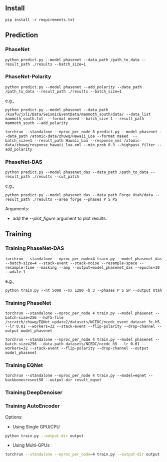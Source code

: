 ## Install
```
pip install -r requirements.txt
```

## Prediction
### PhaseNet
```
python predict.py --model phasenet --data_path /path_to_data --result_path ./results --batch_size=1
```

### PhaseNet-Polarity
```
python predict.py --model phasenet --add_polarity --data_path /path_to_data --result_path ./results --batch_size=1
```

e.g.,
```
python predict.py --model phasenet --data_path /kuafu/jxli/Data/SeismicEventData/mammoth_south/data/ --data_list mammoth_south.txt  --format mseed --batch_size 1 --result_path mammoth_south --add_polarity
```
```
torchrun --standalone --nproc_per_node 8 predict.py --model phasenet --data_path /atomic-data/zhuwq/Hawaii_Loa --format mseed  --batch_size=1 --result_path Hawaii_Loa --response_xml /atomic-data/zhuwq/response_hawaii_loa.xml --min_prob 0.3 --highpass_filter --add_polarity 
```

### PhaseNet-DAS
```
python predict.py --model phasenet_das --data_path /path_to_data --result_path ./results --cut_patch
```

e.g.,
```
python predict.py --model phasenet_das --data_path Forge_Utah/data --result_path ./results --area forge --phases P S PS
```

Arguments:
- add the *--plot_figure* argument to plot results. 


## Training


### Training PhaseNet-DAS
```
torchrun --standalone --nproc_per_node=4 train.py --model phasenet_das --batch-size=4 --stack-event --stack-noise --resample-space --resample-time --masking --amp --output=model_phasenet_das --epochs=30 --wd=1e-1
```

e.g.,
```
python train.py --nt 5000 --nx 1280 -b 3 --phases P S SP --output Utah
```

### Training PhaseNet
```
torchrun --standalone --nproc_per_node 4 train.py --model phasenet --batch-size=256 --hdf5-file /scratch/zhuwq/EQNet_update2/datasets/NCEDC/ncedc_event_dataset_3c.h5 --lr 0.01 --workers=32 --stack-event --flip-polarity --drop-channel --output model_phasenet
```
```
torchrun --standalone --nproc_per_node 4 train.py --model phasenet --batch-size=256 --data-path datasets/NCEDC/ncedc_h5 --lr 0.01 --workers=32 --stack-event --flip-polarity --drop-channel --output model_phasenet
```

### Training EQNet
```
torchrun --standalone --nproc_per_node 4 train.py --model=eqnet --backbone=resnet50 --output-dir result_eqnet
```

### Training DeepDenoiser

### Training AutoEncoder


Options:
- Using Single GPU/CPU
```bash
python train.py --output-dir output
```

- Using Multi-GPUs
```bash
torchrun --standalone --nproc_per_node=4 train.py --output-dir output
```